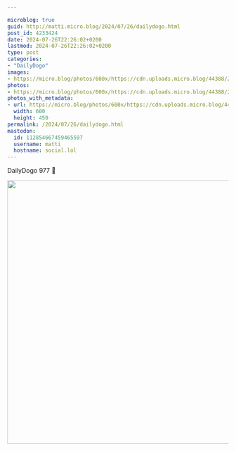 ```yaml
---

microblog: true
guid: http://matti.micro.blog/2024/07/26/dailydogo.html
post_id: 4233424
date: 2024-07-26T22:26:02+0200
lastmod: 2024-07-26T22:26:02+0200
type: post
categories:
- "DailyDogo"
images:
- https://micro.blog/photos/600x/https://cdn.uploads.micro.blog/44388/2024/de89b913461f48e1b4e0e18c8353558d.jpg
photos:
- https://micro.blog/photos/600x/https://cdn.uploads.micro.blog/44388/2024/de89b913461f48e1b4e0e18c8353558d.jpg
photos_with_metadata:
- url: https://micro.blog/photos/600x/https://cdn.uploads.micro.blog/44388/2024/de89b913461f48e1b4e0e18c8353558d.jpg
  width: 600
  height: 450
permalink: /2024/07/26/dailydogo.html
mastodon:
  id: 112854667459465597
  username: matti
  hostname: social.lol
---
```

DailyDogo 977 🐶

<img src="https://micro.blog/photos/600x/https://blog.martin-haehnel.de/uploads/2024/de89b913461f48e1b4e0e18c8353558d.jpg" width="600" alt="" />
